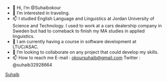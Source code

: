 - 👋 Hi, I’m @Suhaibokour
- 👀 I’m interested in traveling.
- 📫 I studied English Language and Linguistics at Jordan University of Science and Technology. I used to work at a cars dealership company in Sweden but had to comeback to finish my MA studies in applied linguistics.
- 🌱 I am currently having a course in software development at LTUC/ASAC.
- 💞️ I’m looking to collaborate on any project that could develop my skills.
- 📫 How to reach me E-mail : okoursuhaib@gmail.com Twitter : @suhaib32928664

[Suhaib](https://suhaib-okour-site.netlify.app/)

<!---
Suhaibokour/Suhaibokour is a ✨ special ✨ repository because its `README.md` (this file) appears on your GitHub profile.
You can click the Preview link to take a look at your changes.
--->

